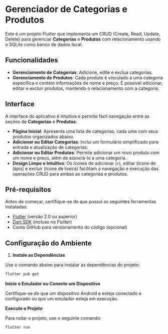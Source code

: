 # Gerenciador de Categorias e Produtos

Este é um projeto Flutter que implementa um CRUD (Create, Read, Update, Delete) para gerenciar **Categorias** e **Produtos** com relacionamento usando o SQLite como banco de dados local.

## Funcionalidades

- **Gerenciamento de Categorias**: Adicione, edite e exclua categorias.
- **Gerenciamento de Produtos**: Cada produto é vinculado a uma categoria específica e contém informações de nome e preço. É possível adicionar, editar e excluir produtos, mantendo o relacionamento com a categoria.

## Interface

A interface do aplicativo é intuitiva e permite fácil navegação entre as seções de **Categorias** e **Produtos**:

- **Página Inicial**: Apresenta uma lista de categorias, cada uma com seus produtos organizados abaixo.
- **Adicionar ou Editar Categorias**: Inclui um formulário simplificado para entrada e atualização de categorias.
- **Adicionar ou Editar Produtos**: Permite adicionar um novo produto com um nome e preço, além de associá-lo a uma categoria. 
- **Design Limpo e Intuitivo**: Os ícones de adicionar (`+`), editar (ícone de lápis) e excluir (ícone de lixeira) facilitam a navegação e execução das operações CRUD para ambas as categorias e produtos.

## Pré-requisitos

Antes de começar, certifique-se de que possui as seguintes ferramentas instaladas:

- [Flutter](https://flutter.dev/docs/get-started/install) (versão 2.0 ou superior)
- [Dart SDK](https://dart.dev/get-dart) (incluso no Flutter)
- Conta GitHub para versionamento do código (opcional)

## Configuração do Ambiente

1. **Instale as Dependências**

Use o comando abaixo para instalar as dependências do projeto:

```bash
flutter pub get

```
**Inicie o Emulador ou Conecte um Dispositivo**

Certifique-se de que um dispositivo Android e esteja conectado e configurado ou que um emulador esteja em execução.
 


**Execute o Projeto**


Para rodar o projeto, use o seguinte comando:

```bash
flutter run
```
